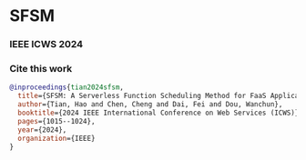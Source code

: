 # SFSM

### IEEE ICWS 2024

### Cite this work
```bibtex
@inproceedings{tian2024sfsm,
  title={SFSM: A Serverless Function Scheduling Method for FaaS Applications over Edge Computing},
  author={Tian, Hao and Chen, Cheng and Dai, Fei and Dou, Wanchun},
  booktitle={2024 IEEE International Conference on Web Services (ICWS)},
  pages={1015--1024},
  year={2024},
  organization={IEEE}
}
```